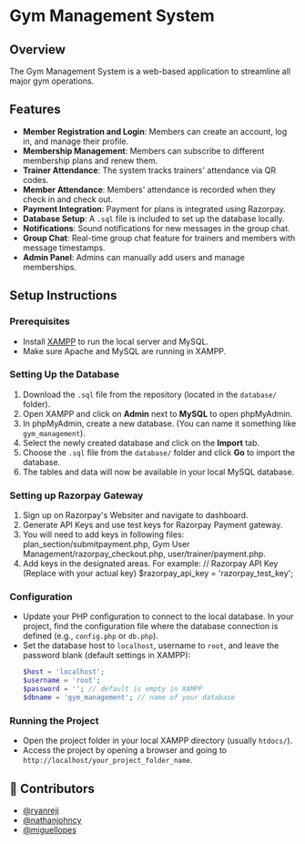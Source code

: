 # Gym Management System

## Overview
The Gym Management System is a web-based application to streamline all major gym operations.

## Features

- **Member Registration and Login**: Members can create an account, log in, and manage their profile.
- **Membership Management**: Members can subscribe to different membership plans and renew them.
- **Trainer Attendance**: The system tracks trainers' attendance via QR codes.
- **Member Attendance**: Members' attendance is recorded when they check in and check out.
- **Payment Integration**: Payment for plans is integrated using Razorpay.
- **Database Setup**: A `.sql` file is included to set up the database locally.
- **Notifications**: Sound notifications for new messages in the group chat.
- **Group Chat**: Real-time group chat feature for trainers and members with message timestamps.
- **Admin Panel**: Admins can manually add users and manage memberships.

## Setup Instructions

### Prerequisites
- Install [XAMPP](https://www.apachefriends.org/index.html) to run the local server and MySQL.
- Make sure Apache and MySQL are running in XAMPP.

### Setting Up the Database
1. Download the `.sql` file from the repository (located in the `database/` folder).
2. Open XAMPP and click on **Admin** next to **MySQL** to open phpMyAdmin.
3. In phpMyAdmin, create a new database. (You can name it something like `gym_management`).
4. Select the newly created database and click on the **Import** tab.
5. Choose the `.sql` file from the `database/` folder and click **Go** to import the database.
6. The tables and data will now be available in your local MySQL database.

### Setting up Razorpay Gateway
1. Sign up on Razorpay's Websiter and navigate to dashboard.
2. Generate API Keys and use test keys for Razorpay Payment gateway.
3. You will need to add keys in following files: plan_section/submitpayment.php, Gym User Management/razorpay_checkout.php, user/trainer/payment.php.
4. Add keys in the designated areas. For example: 
    // Razorpay API Key (Replace with your actual key)
    $razorpay_api_key = 'razorpay_test_key';

### Configuration
- Update your PHP configuration to connect to the local database. In your project, find the configuration file where the database connection is defined (e.g., `config.php` or `db.php`).
- Set the database host to `localhost`, username to `root`, and leave the password blank (default settings in XAMPP):
  ```php
  $host = 'localhost';
  $username = 'root';
  $password = ''; // default is empty in XAMPP
  $dbname = 'gym_management'; // name of your database
  ```

### Running the Project
- Open the project folder in your local XAMPP directory (usually `htdocs/`).
- Access the project by opening a browser and going to `http://localhost/your_project_folder_name`.

## 👥 Contributors

- [@ryanreji](https://github.com/ryanreji) 
- [@nathanjohncy](https://github.com/nathan12agent)
- [@miguellopes](https://github.com/user11111111s) 


